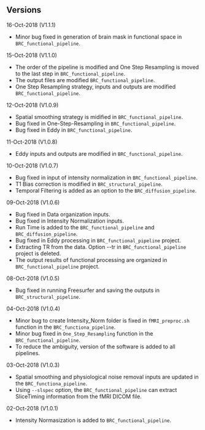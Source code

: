 ## Versions

16-Oct-2018 (V1.1.1)
 - Minor bug fixed in generation of brain mask in functional space in `BRC_functional_pipeline`.

15-Oct-2018 (V1.1.0)
 - The order of the pipeline is modified and One Step Resampling is moved to the last step in `BRC_functional_pipeline`.
 - The output files are modified `BRC_functional_pipeline`.
 - One Step Resampling strategy, inputs and outputs are modified `BRC_functional_pipeline`.

12-Oct-2018 (V1.0.9)
 - Spatial smoothing strategy is midified in `BRC_functional_pipeline`.
 - Bug fixed in One-Step-Resampling in `BRC_functional_pipeline`.
 - Bug fixed in Eddy in `BRC_functional_pipeline`.

11-Oct-2018 (V1.0.8)
 - Eddy inputs and outputs are modified in `BRC_functional_pipeline`.

10-Oct-2018 (V1.0.7)
 - Bug fixed in input of intensity normalization in `BRC_functional_pipeline`.
 - T1 Bias correction is modified in `BRC_structural_pipeline`.
 - Temporal Filtering is added as an option to the `BRC_diffusion_pipeline`.

09-Oct-2018 (V1.0.6)
 - Bug fixed in Data organization inputs.
 - Bug fixed in Intensity Normalization inputs.
 - Run Time is added to the `BRC_functional_pipeline` and `BRC_diffusion_pipeline`.
 - Bug fixed in Eddy processing in `BRC_functional_pipeline` project.
 - Extracting TR from the data. Option --tr in `BRC_functional_pipeline` project is deleted.
 - The output results of functional processing are organized in `BRC_functional_pipeline` project.

08-Oct-2018 (V1.0.5)
 - Bug fixed in running Freesurfer and saving the outputs in `BRC_structural_pipeline`.

04-Oct-2018 (V1.0.4)
 - Minor bug to create Intensity_Norm folder is fixed in `fMRI_preproc.sh` function in the `BRC_functiona_pipeline`.
 - Minor bug fixed in `One_Step_Resampling` function in the `BRC_functional_pipeline`.
 - To reduce the ambiguity, version of the software is added to all pipelines.

03-Oct-2018 (V1.0.3)
 - Spatial smoothing and physiological noise removal inputs are updated in the `BRC_functiona_pipeline`.
 - Using `--slspec` option, the `BRC_functional_pipeline` can extract SliceTiming information from the fMRI DICOM file.

02-Oct-2018 (V1.0.1)
 - Intensity Normasization is added to `BRC_functional_pipeline`.
